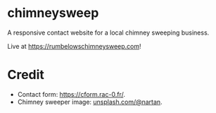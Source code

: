 # chimneysweep

A responsive contact website for a local chimney sweeping business.

Live at https://rumbelowschimneysweep.com!

# Credit
- Contact form: https://cform.rac-0.fr/.
- Chimney sweeper image: [unsplash.com/@nartan](https://unsplash.com/photos/hr_feH2URs0?utm_source=unsplash&utm_medium=referral&utm_content=creditShareLink).
